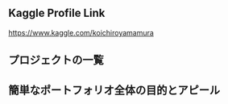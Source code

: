 ## Kaggle Profile Link<br>
https://www.kaggle.com/koichiroyamamura<br>
## プロジェクトの一覧<br>
## 簡単なポートフォリオ全体の目的とアピール<br>
